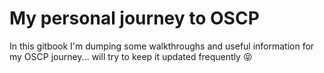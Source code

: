 # My personal journey to OSCP

In this gitbook I'm dumping some walkthroughs and useful information for my OSCP journey... will try to keep it updated frequently :stuck_out_tongue_closed_eyes: 
